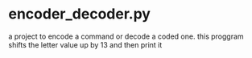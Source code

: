 # encoder_decoder.py
a project to encode a command or decode a coded one.
this proggram shifts the letter value up by 13 and then print it
